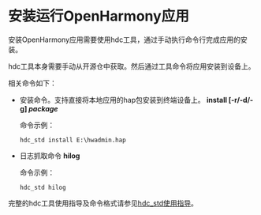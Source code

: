 # 安装运行OpenHarmony应用

安装OpenHarmony应用需要使用hdc工具，通过手动执行命令行完成应用的安装。


hdc工具本身需要手动从开源仓中获取。然后通过工具命令将应用安装到设备上。


相关命令如下：


- 安装命令。支持直接将本地应用的hap包安装到终端设备上。
  **install [-r/-d/-g]  *package***

  命令示例：

  ```
  hdc_std install E:\hwadmin.hap
  ```

- 日志抓取命令
  **hilog**

  命令示例：

  ```
  hdc_std hilog
  ```


完整的hdc工具使用指导及命令格式请参见[hdc_std使用指导](../../device-dev/subsystems/subsys-toolchain-hdc-guide.md)。


